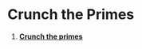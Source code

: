# Crunch the Primes

1. **[Crunch the primes](https://github.com/inancgumus/learngo/tree/master/13-loops/exercises/10-crunch-the-primes)**
